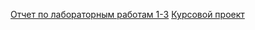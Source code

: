 [Отчет по лабораторным работам 1-3](https://github.com/karinakanonik/karinakanonik.github.io/wiki/Лабораторные-работы-1-3)
[Курсовой проект](https://github.com/karinakanonik/karinakanonik.github.io/wiki/_new)
